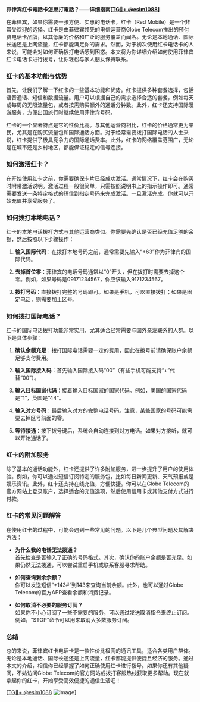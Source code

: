 **菲律宾红卡電話卡怎麽打電話？——详细指南[[TG💪+ @esim1088](https://t.me/s/esim1088)]**

在菲律宾，如果你需要一张方便、实惠的电话卡，红卡（Red Mobile）是一个非常受欢迎的选择。红卡是由菲律宾领先的电信运营商Globe Telecom推出的预付费电话卡品牌，以其低廉的价格和广泛的服务覆盖而闻名。无论是本地通话、国际长途还是上网流量，红卡都能满足你的需求。然而，对于初次使用红卡电话卡的人来说，可能会对如何正确拨打电话感到困惑。本文将为你详细介绍如何使用菲律宾红卡电话卡进行拨号，让你轻松与家人朋友保持联系。

### 红卡的基本功能与优势

首先，让我们了解一下红卡的一些基本功能和优势。红卡提供多种套餐选择，包括语音通话、短信和数据流量。用户可以根据自己的需求选择合适的套餐，例如每天或每周的无限流量包，或者按需购买额外的通话分钟数。此外，红卡还支持国际漫游服务，方便出国旅行时继续使用菲律宾号码。

红卡的一个显著特点是它的性价比高。与其他运营商相比，红卡的价格通常更为亲民，尤其是在购买流量包和国际通话方面。对于经常需要拨打国际电话的人士来说，红卡提供了极具竞争力的国际通话费率。此外，红卡的网络覆盖范围广，无论是在城市还是乡村地区，都能保证稳定的信号连接。

### 如何激活红卡？

在开始使用红卡之前，你需要确保卡片已经成功激活。通常情况下，红卡会在购买时附带激活说明。激活过程一般很简单，只需按照说明书上的指示操作即可。通常需要发送一条特定格式的短信到指定号码来完成激活。一旦激活完成，你就可以开始充值并享受服务了。

### 如何拨打本地电话？

红卡的本地电话拨打方式与其他运营商类似。你需要先确认是否已经充值足够的余额，然后按照以下步骤操作：

1. **输入国际代码**：在拨打本地号码之前，通常需要先输入“+63”作为菲律宾的国际代码。
   
2. **去掉首位零**：菲律宾的电话号码通常以“0”开头，但在拨打时需要去掉这个零。例如，如果号码是09171234567，你应该输入9171234567。

3. **拨打号码**：直接拨打完整的号码即可。如果是手机，可以直接拨打；如果是固定电话，则需要加上区号。

### 如何拨打国际电话？

红卡的国际电话拨打功能非常实用，尤其适合经常需要与国外亲友联系的人群。以下是具体步骤：

1. **确认余额充足**：拨打国际电话需要一定的费用，因此在拨号前请确保账户余额足够支付费用。

2. **输入国际接入码**：首先输入国际接入码“00”（有些手机可能支持“+”代替“00”）。

3. **输入目标国家代码**：接着输入目标国家的国家代码。例如，美国的国家代码是“1”，英国是“44”。

4. **输入对方号码**：最后输入对方的完整电话号码。注意，某些国家的号码可能需要去掉区号前面的零。

5. **等待接通**：按下拨号键后，系统会自动连接到对方电话。如果对方接听，就可以开始通话了。

### 红卡的附加服务

除了基本的通话功能外，红卡还提供了许多附加服务，进一步提升了用户的使用体验。例如，你可以通过短信订阅特定的服务包，比如每日新闻更新、天气预报或是娱乐资讯。此外，红卡还支持在线充值，方便快捷。你可以在Globe Telecom的官方网站上登录账户，选择适合的充值选项，然后使用信用卡或其他支付方式进行付款。

### 红卡的常见问题解答

在使用红卡的过程中，可能会遇到一些常见的问题。以下是几个典型问题及其解决方法：

- **为什么我的电话无法拨通？**  
  首先检查是否输入了正确的号码格式。其次，确认你的账户余额是否充足。如果仍然无法拨通，可以尝试重启手机或联系客服寻求帮助。

- **如何查询剩余余额？**  
  你可以发送短信“*143#”到143来查询当前余额。此外，也可以通过Globe Telecom的官方APP查看余额和消费记录。

- **如何取消不必要的服务订阅？**  
  如果你不小心订阅了一些不需要的服务，可以通过发送取消指令来终止订阅。例如，“STOP”命令可以用来取消大多数服务订阅。

### 总结

总的来说，菲律宾红卡电话卡是一款性价比极高的通讯工具，适合各类用户群体。无论是本地通话、国际长途还是上网流量，红卡都能提供便捷且经济的服务。通过本文的介绍，相信你已经掌握了如何正确使用红卡进行拨号。如果你还有其他疑问，不妨访问Globe Telecom的官方网站或拨打客服热线获取更多帮助。现在就拿起你的红卡，开始享受高效便捷的通信生活吧！

[[TG💪+ @esim1088](https://t.me/s/esim1088) ![Image](https://i.postimg.cc/4NQfJmqS/Snipaste-2025-05-13-00-14-12.png)]